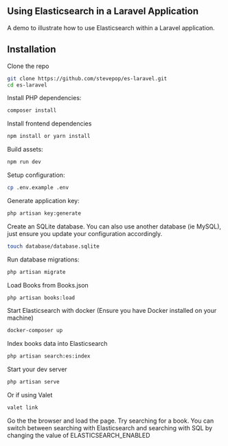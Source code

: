 ## Using Elasticsearch in a Laravel Application

A demo to illustrate how to use Elasticsearch within a Laravel application.

## Installation

Clone the repo

```sh
git clone https://github.com/stevepop/es-laravel.git
cd es-laravel
```

Install PHP dependencies:

```sh
composer install
```

Install frontend dependencies

```sh
npm install or yarn install
```

Build assets:

```sh
npm run dev
```

Setup configuration:

```sh
cp .env.example .env
```

Generate application key:

```sh
php artisan key:generate
```

Create an SQLite database. You can also use another database (ie MySQL), just ensure you update your configuration accordingly.

```sh
touch database/database.sqlite
```

Run database migrations:

```sh
php artisan migrate
```

Load Books from Books.json

```sh
php artisan books:load
```

Start Elasticsearch with docker (Ensure you have Docker installed on your machine)

```sh
docker-composer up
```

Index books data into Elasticsearch

```sh
php artisan search:es:index
```

Start your dev server

```sh
php artisan serve
```

Or if using Valet

```sh
valet link
```

Go the the browser and load the page. Try searching for a book. You can switch between searching with Elasticsearch and searching with SQL by changing the value of ELASTICSEARCH_ENABLED
